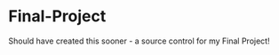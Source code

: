 Final-Project
=============

Should have created this sooner -  a source control for my Final Project!
